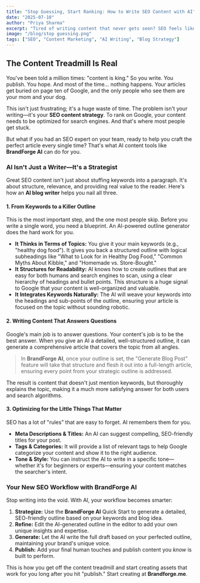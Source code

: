 ```yaml
---
title: "Stop Guessing, Start Ranking: How to Write SEO Content with AI"
date: "2025-07-10"
author: "Priya Sharma"
excerpt: "Tired of writing content that never gets seen? SEO feels like a dark art, but an AI blog writer can be your guiding light. Learn how to use AI to create blog posts that Google and your readers will love."
image: "/blog/stop guessing.png"
tags: ["SEO", "Content Marketing", "AI Writing", "Blog Strategy"]
---
```


## The Content Treadmill Is Real

You've been told a million times: "content is king." So you write. You publish. You hope. And most of the time... nothing happens. Your articles get buried on page ten of Google, and the only people who see them are your mom and your dog.

This isn't just frustrating; it's a huge waste of time. The problem isn't your writing—it's your **SEO content strategy**. To rank on Google, your content needs to be optimized for search engines. And that's where most people get stuck.

But what if you had an SEO expert on your team, ready to help you craft the perfect article every single time? That's what AI content tools like **BrandForge AI** can do for you.

### AI Isn't Just a Writer—It's a Strategist

Great SEO content isn't just about stuffing keywords into a paragraph. It's about structure, relevance, and providing real value to the reader. Here's how an **AI blog writer** helps you nail all three.

#### 1. From Keywords to a Killer Outline

This is the most important step, and the one most people skip. Before you write a single word, you need a blueprint. An AI-powered outline generator does the hard work for you.

-   **It Thinks in Terms of Topics:** You give it your main keywords (e.g., "healthy dog food"). It gives you back a structured outline with logical subheadings like "What to Look for in Healthy Dog Food," "Common Myths About Kibble," and "Homemade vs. Store-Bought."
-   **It Structures for Readability:** AI knows how to create outlines that are easy for both humans and search engines to scan, using a clear hierarchy of headings and bullet points. This structure is a huge signal to Google that your content is well-organized and valuable.
-   **It Integrates Keywords Naturally:** The AI will weave your keywords into the headings and sub-points of the outline, ensuring your article is focused on the topic without sounding robotic.

#### 2. Writing Content That Answers Questions

Google's main job is to answer questions. Your content's job is to be the best answer. When you give an AI a detailed, well-structured outline, it can generate a comprehensive article that covers the topic from all angles.

> In **BrandForge AI**, once your outline is set, the "Generate Blog Post" feature will take that structure and flesh it out into a full-length article, ensuring every point from your strategic outline is addressed.

The result is content that doesn't just mention keywords, but thoroughly explains the topic, making it a much more satisfying answer for both users and search algorithms.

#### 3. Optimizing for the Little Things That Matter

SEO has a lot of "rules" that are easy to forget. AI remembers them for you.

-   **Meta Descriptions & Titles:** An AI can suggest compelling, SEO-friendly titles for your post.
-   **Tags & Categories:** It will provide a list of relevant tags to help Google categorize your content and show it to the right audience.
-   **Tone & Style:** You can instruct the AI to write in a specific tone—whether it's for beginners or experts—ensuring your content matches the searcher's intent.

### Your New SEO Workflow with BrandForge AI

Stop writing into the void. With AI, your workflow becomes smarter:

1.  **Strategize:** Use the **BrandForge AI** Quick Start to generate a detailed, SEO-friendly outline based on your keywords and blog idea.
2.  **Refine:** Edit the AI-generated outline in the editor to add your own unique insights and expertise.
3.  **Generate:** Let the AI write the full draft based on your perfected outline, maintaining your brand's unique voice.
4.  **Publish:** Add your final human touches and publish content you *know* is built to perform.

This is how you get off the content treadmill and start creating assets that work for you long after you hit "publish." Start creating at **Brandforge.me**.
